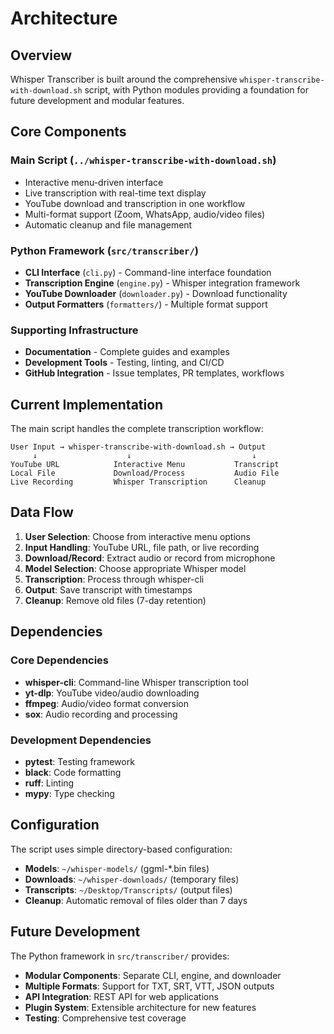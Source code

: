 # Architecture

## Overview

Whisper Transcriber is built around the comprehensive `whisper-transcribe-with-download.sh` script, with Python modules providing a foundation for future development and modular features.

## Core Components

### Main Script (`../whisper-transcribe-with-download.sh`)
- Interactive menu-driven interface
- Live transcription with real-time text display
- YouTube download and transcription in one workflow
- Multi-format support (Zoom, WhatsApp, audio/video files)
- Automatic cleanup and file management

### Python Framework (`src/transcriber/`)
- **CLI Interface** (`cli.py`) - Command-line interface foundation
- **Transcription Engine** (`engine.py`) - Whisper integration framework
- **YouTube Downloader** (`downloader.py`) - Download functionality
- **Output Formatters** (`formatters/`) - Multiple format support

### Supporting Infrastructure
- **Documentation** - Complete guides and examples
- **Development Tools** - Testing, linting, and CI/CD
- **GitHub Integration** - Issue templates, PR templates, workflows

## Current Implementation

The main script handles the complete transcription workflow:

```
User Input → whisper-transcribe-with-download.sh → Output
     ↓                    ↓                           ↓
YouTube URL            Interactive Menu           Transcript
Local File             Download/Process           Audio File
Live Recording         Whisper Transcription      Cleanup
```

## Data Flow

1. **User Selection**: Choose from interactive menu options
2. **Input Handling**: YouTube URL, file path, or live recording
3. **Download/Record**: Extract audio or record from microphone
4. **Model Selection**: Choose appropriate Whisper model
5. **Transcription**: Process through whisper-cli
6. **Output**: Save transcript with timestamps
7. **Cleanup**: Remove old files (7-day retention)

## Dependencies

### Core Dependencies
- **whisper-cli**: Command-line Whisper transcription tool
- **yt-dlp**: YouTube video/audio downloading
- **ffmpeg**: Audio/video format conversion
- **sox**: Audio recording and processing

### Development Dependencies
- **pytest**: Testing framework
- **black**: Code formatting
- **ruff**: Linting
- **mypy**: Type checking

## Configuration

The script uses simple directory-based configuration:

- **Models**: `~/whisper-models/` (ggml-*.bin files)
- **Downloads**: `~/whisper-downloads/` (temporary files)
- **Transcripts**: `~/Desktop/Transcripts/` (output files)
- **Cleanup**: Automatic removal of files older than 7 days

## Future Development

The Python framework in `src/transcriber/` provides:

- **Modular Components**: Separate CLI, engine, and downloader
- **Multiple Formats**: Support for TXT, SRT, VTT, JSON outputs
- **API Integration**: REST API for web applications
- **Plugin System**: Extensible architecture for new features
- **Testing**: Comprehensive test coverage
